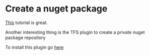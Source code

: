 # Create a nuget package


[This](http://blog.lambda3.com.br/2016/03/aprenda-a-criar-seu-primeiro-pacote-nuget/) tutorial is great. 

Another interesting thing is the TFS plugin to create a private nuget package repository

To install this plugin go [here](https://www.visualstudio.com/en-us/get-started/package/what-is-packaging)